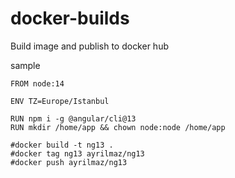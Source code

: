 # docker-builds

Build image and publish to docker hub

sample

```
FROM node:14

ENV TZ=Europe/Istanbul

RUN npm i -g @angular/cli@13
RUN mkdir /home/app && chown node:node /home/app

#docker build -t ng13 .
#docker tag ng13 ayrilmaz/ng13
#docker push ayrilmaz/ng13
```
